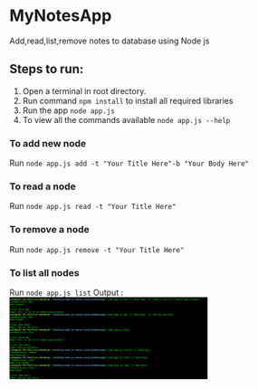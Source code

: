 # MyNotesApp
Add,read,list,remove notes to database using Node js

## Steps to run:
1. Open a terminal in root directory.
2. Run command `npm install` to install all required libraries
3. Run the app `node app.js`
4. To view all the commands available `node app.js --help`

### To add new node
Run `node app.js add -t "Your Title Here"-b "Your Body Here"`
### To read a node
Run `node app.js read -t "Your Title Here"`
### To remove a node
Run `node app.js remove -t "Your Title Here"`
### To list all nodes
Run `node app.js list`
Output :<img src="https://github.com/ashiagarwal73/MyNotesApp/blob/master/output.png" width="350" alt="output"></br>
